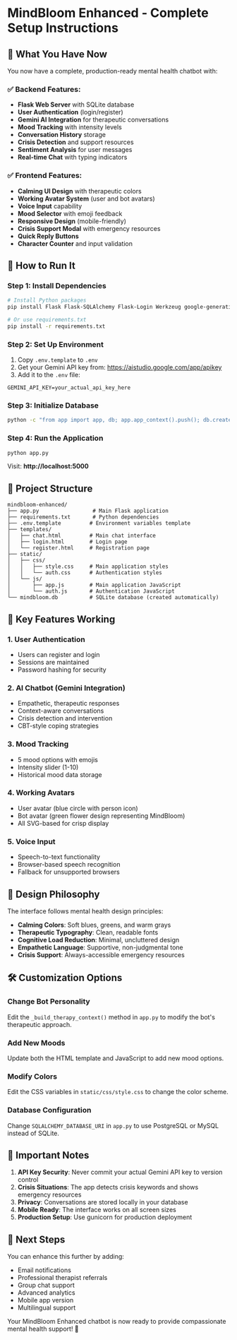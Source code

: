 # MindBloom Enhanced - Complete Setup Instructions

## 🌸 What You Have Now

You now have a complete, production-ready mental health chatbot with:

### ✅ Backend Features:
- **Flask Web Server** with SQLite database
- **User Authentication** (login/register)
- **Gemini AI Integration** for therapeutic conversations
- **Mood Tracking** with intensity levels
- **Conversation History** storage
- **Crisis Detection** and support resources
- **Sentiment Analysis** for user messages
- **Real-time Chat** with typing indicators

### ✅ Frontend Features:
- **Calming UI Design** with therapeutic colors
- **Working Avatar System** (user and bot avatars)
- **Voice Input** capability
- **Mood Selector** with emoji feedback
- **Responsive Design** (mobile-friendly)
- **Crisis Support Modal** with emergency resources
- **Quick Reply Buttons**
- **Character Counter** and input validation

## 🚀 How to Run It

### Step 1: Install Dependencies
```bash
# Install Python packages
pip install Flask Flask-SQLAlchemy Flask-Login Werkzeug google-generativeai textblob python-dotenv gunicorn

# Or use requirements.txt
pip install -r requirements.txt
```

### Step 2: Set Up Environment
1. Copy `.env.template` to `.env`
2. Get your Gemini API key from: https://aistudio.google.com/app/apikey
3. Add it to the `.env` file:
```
GEMINI_API_KEY=your_actual_api_key_here
```

### Step 3: Initialize Database
```bash
python -c "from app import app, db; app.app_context().push(); db.create_all(); print('Database created!')"
```

### Step 4: Run the Application
```bash
python app.py
```

Visit: **http://localhost:5000**

## 📁 Project Structure
```
mindbloom-enhanced/
├── app.py                 # Main Flask application
├── requirements.txt       # Python dependencies
├── .env.template         # Environment variables template
├── templates/
│   ├── chat.html         # Main chat interface
│   ├── login.html        # Login page
│   └── register.html     # Registration page
├── static/
│   ├── css/
│   │   ├── style.css     # Main application styles
│   │   └── auth.css      # Authentication styles
│   └── js/
│       ├── app.js        # Main application JavaScript
│       └── auth.js       # Authentication JavaScript
└── mindbloom.db          # SQLite database (created automatically)
```

## 🔧 Key Features Working

### 1. User Authentication
- Users can register and login
- Sessions are maintained
- Password hashing for security

### 2. AI Chatbot (Gemini Integration)
- Empathetic, therapeutic responses
- Context-aware conversations
- Crisis detection and intervention
- CBT-style coping strategies

### 3. Mood Tracking
- 5 mood options with emojis
- Intensity slider (1-10)
- Historical mood data storage

### 4. Working Avatars
- User avatar (blue circle with person icon)
- Bot avatar (green flower design representing MindBloom)
- All SVG-based for crisp display

### 5. Voice Input
- Speech-to-text functionality
- Browser-based speech recognition
- Fallback for unsupported browsers

## 🎨 Design Philosophy

The interface follows mental health design principles:
- **Calming Colors**: Soft blues, greens, and warm grays
- **Therapeutic Typography**: Clean, readable fonts
- **Cognitive Load Reduction**: Minimal, uncluttered design
- **Empathetic Language**: Supportive, non-judgmental tone
- **Crisis Support**: Always-accessible emergency resources

## 🛠 Customization Options

### Change Bot Personality
Edit the `_build_therapy_context()` method in `app.py` to modify the bot's therapeutic approach.

### Add New Moods
Update both the HTML template and JavaScript to add new mood options.

### Modify Colors
Edit the CSS variables in `static/css/style.css` to change the color scheme.

### Database Configuration
Change `SQLALCHEMY_DATABASE_URI` in `app.py` to use PostgreSQL or MySQL instead of SQLite.

## 🚨 Important Notes

1. **API Key Security**: Never commit your actual Gemini API key to version control
2. **Crisis Situations**: The app detects crisis keywords and shows emergency resources
3. **Privacy**: Conversations are stored locally in your database
4. **Mobile Ready**: The interface works on all screen sizes
5. **Production Setup**: Use gunicorn for production deployment

## 🌟 Next Steps

You can enhance this further by adding:
- Email notifications
- Professional therapist referrals
- Group chat support
- Advanced analytics
- Mobile app version
- Multilingual support

Your MindBloom Enhanced chatbot is now ready to provide compassionate mental health support! 🌸
